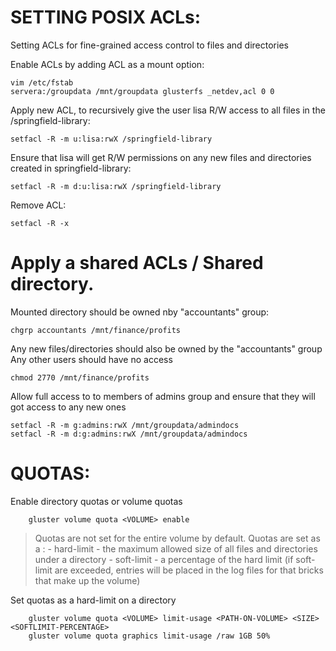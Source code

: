 # SETTING POSIX ACLs: # 
Setting ACLs for fine-grained access control to files and directories

Enable ACLs by adding ACL as a mount option:
```
vim /etc/fstab
servera:/groupdata /mnt/groupdata glusterfs _netdev,acl 0 0
```

Apply new ACL, to recursively give the user lisa R/W access to all files in the /springfield-library:
```
setfacl -R -m u:lisa:rwX /springfield-library
```

Ensure that lisa will get R/W permissions on any new files and directories created in springfield-library:
```
setfacl -R -m d:u:lisa:rwX /springfield-library
```

Remove ACL:
```
setfacl -R -x 
```

# Apply a shared ACLs / Shared directory.
Mounted directory should be owned nby "accountants" group:
```
chgrp accountants /mnt/finance/profits
```	

Any new files/directories should also be owned by the "accountants" group
Any other users should have no access
```
chmod 2770 /mnt/finance/profits
```
	
Allow full access to to members of admins group and ensure that they will got access to any new ones
```
setfacl -R -m g:admins:rwX /mnt/groupdata/admindocs
setfacl -R -m d:g:admins:rwX /mnt/groupdata/admindocs
```

# QUOTAS:
Enable directory quotas or volume quotas
```
	gluster volume quota <VOLUME> enable
```
> Quotas are not set for the entire volume by default.
Quotas are set as a :
	- hard-limit - the maximum allowed size of all files and directories under a directory
	- soft-limit - a percentage of the hard limit (if soft-limit are exceeded, entries will be placed in the log files for that bricks that make up the volume)

Set quotas as a hard-limit on a directory
```
	gluster volume quota <VOLUME> limit-usage <PATH-ON-VOLUME> <SIZE> <SOFTLIMIT-PERCENTAGE>
	gluster volume quota graphics limit-usage /raw 1GB 50%
```
